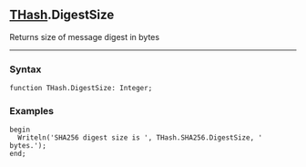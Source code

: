 ## [THash](../thash.md).DigestSize

Returns size of message digest in bytes

---
### Syntax
```delphi
function THash.DigestSize: Integer;
```
### Examples
```delphi
begin
  Writeln('SHA256 digest size is ', THash.SHA256.DigestSize, ' bytes.');
end;
```
